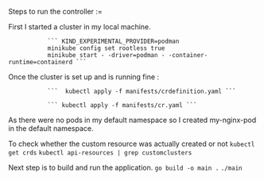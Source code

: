 Steps to run the controller :=

First I started a cluster in my local machine. 
               
               ``` KIND_EXPERIMENTAL_PROVIDER=podman
               minikube config set rootless true
               minikube start - -driver=podman - -container-runtime=containerd ```
               

Once the cluster is set up and is running fine : 
            
               ```  kubectl apply -f manifests/crdefinition.yaml ```
               
               ``` kubectl apply -f manifests/cr.yaml ```
               

 As there were no pods in my default namespace so I created my-nginx-pod in the default namespace.

To check whether the custom resource was actually created or not 
                ``` kubectl  get crds ```
                ``` kubectl api-resources | grep customclusters ```

Next step is to build and run the application.
                ``` go build -o main . ```
                ``` ./main ```
